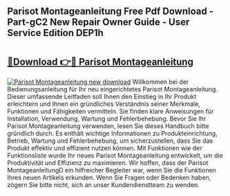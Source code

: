 ## Parisot Montageanleitung Free Pdf Download - Part-gC2 New Repair Owner Guide - User Service Edition DEP1h

# <h2><a href="http://df6fozm.blite.top/?on=Parisot+Montageanleitung">🔗Download 👉🔴 Parisot Montageanleitung</a></h2>

[![Parisot Montageanleitung new download](https://i.imgur.com/lujVjoI.png)](http://df6fozm.blite.top/?on=Parisot+Montageanleitung)
Willkommen bei der Bedienungsanleitung für Ihr neu eingerichtetes Parisot Montageanleitung. Dieser umfassende Leitfaden soll Ihnen den Einstieg in Ihr Produkt erleichtern und Ihnen ein gründliches Verständnis seiner Merkmale, Funktionen und Fähigkeiten vermitteln. Sie finden klare Anweisungen für Installation, Verwendung, Wartung und Fehlerbehebung. Bevor Sie Ihr Parisot Montageanleitung verwenden, lesen Sie dieses Handbuch bitte gründlich durch. Es enthält wichtige Informationen zu Produkteinrichtung, Betrieb, Wartung und Fehlerbehebung, um sicherzustellen, dass Sie das Produkt effektiv und effizient nutzen können. Mit Funktionen wie der Funktionsliste wurde Ihr neues Parisot Montageanleitung entwickelt, um die Produktivität und Effizienz zu maximieren. Wir hoffen, dass der Parisot MontageanleitungD ein hilfreicher Begleiter war, wenn Sie die Funktionen Ihres neuen Artikels erkunden. Wenn Sie Fragen oder Bedenken haben, zögern Sie bitte nicht, sich an unser Kundendienstteam zu wenden.
